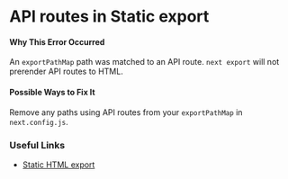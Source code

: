 # API routes in Static export

#### Why This Error Occurred

An `exportPathMap` path was matched to an API route. `next export` will not prerender API routes to HTML.

#### Possible Ways to Fix It

Remove any paths using API routes from your `exportPathMap` in `next.config.js`.

### Useful Links

- [Static HTML export](https://github.com/zeit/next.js#static-html-export)
